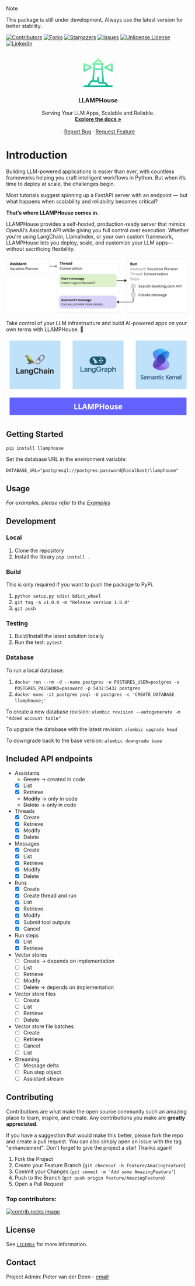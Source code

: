 > [!NOTE]  
> This package is still under development. Always use the latest version for better stability.


<!-- PROJECT SHIELDS -->
[![Contributors][contributors-shield]][contributors-url]
[![Forks][forks-shield]][forks-url]
[![Stargazers][stars-shield]][stars-url]
[![Issues][issues-shield]][issues-url]
[![Unlicense License][license-shield]][license-url]
[![LinkedIn][linkedin-shield]][linkedin-url]


<!-- PROJECT LOGO -->
<br />
<div align="center">
  <a href="https://github.com/llamp-ai/llamphouse">
    <img src="docs/img/llamphouse.png" alt="Logo" width="80" height="80">
  </a>

  <h3 align="center">LLAMPHouse</h3>

  <p align="center">
    Serving Your LLM Apps, Scalable and Reliable.
    <br />
    <a href="https://github.com/llamp-ai/llamphouse/tree/main/docs"><strong>Explore the docs »</strong></a>
    <br />
    <br />
    <!-- <a href="https://github.com/llamp-ai/llamphouse">View Demo</a> -->
    &middot;
    <a href="https://github.com/llamp-ai/llamphouse/issues/new?labels=bug&template=bug-report---.md">Report Bug</a>
    &middot;
    <a href="https://github.com/llamp-ai/llamphouse/issues/new?labels=enhancement&template=feature-request---.md">Request Feature</a>
  </p>
</div>



<!-- PROJECT DESCRIPTION -->
# Introduction

Building LLM-powered applications is easier than ever, with countless frameworks helping you craft intelligent workflows in Python. But when it’s time to deploy at scale, the challenges begin.

Most tutorials suggest spinning up a FastAPI server with an endpoint — but what happens when scalability and reliability  becomes critical?

**That’s where LLAMPHouse comes in.**

LLAMPHouse provides a self-hosted, production-ready server that mimics OpenAI’s Assistant API while giving you full control over execution. Whether you're using LangChain, LlamaIndex, or your own custom framework, LLAMPHouse lets you deploy, scale, and customize your LLM apps—without sacrificing flexibility.

![assistant API](docs/img/assistant_api.png)

Take control of your LLM infrastructure and build AI-powered apps on your own terms with LLAMPHouse. 🚀

![stack](docs/img/stack.png)


<!-- GETTING STARTED -->
## Getting Started

```
pip install llamphouse
````

Set the database URL in the environment variable: 
```
DATABASE_URL="postgresql://postgres:password@localhost/llamphouse"
```


<!-- USAGE EXAMPLES -->
## Usage

_For examples, please refer to the [Examples](examples/)_


<!-- DEVELOPMENT -->
## Development

### Local
1. Clone the repository
1. Install the library `pip install .`

### Build
This is only required if you want to push the package to PyPi.
1. `python setup.py sdist bdist_wheel`
1. `git tag -a v1.0.0 -m "Release version 1.0.0"`
1. `git push`

### Testing
1. Build/Install the latest solution locally
1. Run the test: `pytest`

### Database

To run a local database:
1. `docker run --rm -d --name postgres -e POSTGRES_USER=postgres -e POSTGRES_PASSWORD=password -p 5432:5432 postgres`
1. `docker exec -it postgres psql -U postgres -c 'CREATE DATABASE llamphouse;'`

To create a new database revision: `alembic revision --autogenerate -m "Added account table"`

To upgrade the database with the latest revision: `alembic upgrade head`

To downgrade back to the base version: `alembic downgrade base`


<!-- ENDPOINTS -->
## Included API endpoints

- Assistants
    - ~~Create~~  ->  created in code
    - [x] List
    - [x] Retrieve
    - ~~Modify~~  ->  only in code
    - ~~Delete~~  ->  only in code
- Threads
    - [x] Create
    - [x] Retrieve
    - [x] Modify
    - [x] Delete
- Messages
    - [x] Create
    - [x] List
    - [x] Retrieve
    - [x] Modify
    - [x] Delete
- Runs
    - [x] Create
    - [x] Create thread and run
    - [x] List
    - [x] Retrieve
    - [x] Modify
    - [x] Submit tool outputs
    - [x] Cancel
- Run steps
    - [x] List
    - [x] Retrieve
- Vector stores
    - [ ] Create  ->  depends on implementation
    - [ ] List
    - [ ] Retrieve
    - [ ] Modify
    - [ ] Delete  ->  depends on implementation
- Vector store files
    - [ ] Create
    - [ ] List
    - [ ] Retrieve
    - [ ] Delete
- Vector store file batches
    - [ ] Create
    - [ ] Retrieve
    - [ ] Cancel
    - [ ] List
- Streaming
    - [ ] Message delta
    - [ ] Run step object
    - [ ] Assistant stream

<!-- CONTRIBUTING -->
## Contributing

Contributions are what make the open source community such an amazing place to learn, inspire, and create. Any contributions you make are **greatly appreciated**.

If you have a suggestion that would make this better, please fork the repo and create a pull request. You can also simply open an issue with the tag "enhancement".
Don't forget to give the project a star! Thanks again!

1. Fork the Project
2. Create your Feature Branch (`git checkout -b feature/AmazingFeature`)
3. Commit your Changes (`git commit -m 'Add some AmazingFeature'`)
4. Push to the Branch (`git push origin feature/AmazingFeature`)
5. Open a Pull Request

### Top contributors:

<a href="https://github.com/llamp-ai/llamphouse/graphs/contributors">
  <img src="https://contrib.rocks/image?repo=llamp-ai/llamphouse" alt="contrib.rocks image" />
</a>


<!-- LICENSE -->
## License

See [`LICENSE`](LICENSE) for more information.


<!-- CONTACT -->
## Contact

Project Admin: Pieter van der Deen - [email](mailto:pieter@llamp.ai)


<!-- MARKDOWN LINKS & IMAGES -->
[contributors-shield]: https://img.shields.io/github/contributors/llamp-ai/llamphouse?style=for-the-badge
[contributors-url]: https://github.com/llamp-ai/llamphouse/graphs/contributors
[forks-shield]: https://img.shields.io/github/forks/llamp-ai/llamphouse?style=for-the-badge
[forks-url]: https://github.com/llamp-ai/llamphouse/network/members
[stars-shield]: https://img.shields.io/github/stars/llamp-ai/llamphouse.svg?style=for-the-badge
[stars-url]: https://github.com/llamp-ai/llamphouse/stargazers
[issues-shield]: https://img.shields.io/github/issues/llamp-ai/llamphouse.svg?style=for-the-badge
[issues-url]: https://github.com/llamp-ai/llamphouse/issues
[license-shield]: https://img.shields.io/github/license/llamp-ai/llamphouse.svg?style=for-the-badge
[license-url]: https://github.com/llamp-ai/llamphouse/blob/master/LICENSE
[linkedin-shield]: https://img.shields.io/badge/-LinkedIn-black.svg?style=for-the-badge&logo=linkedin&colorB=555
[linkedin-url]: https://linkedin.com/in/pieter-vdd